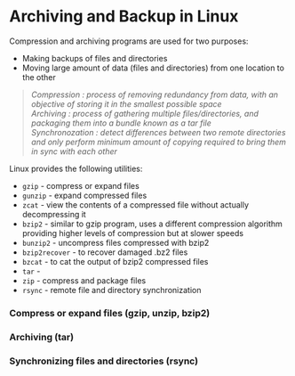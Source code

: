 # Archiving and Backup in Linux

Compression and archiving programs are used for two purposes:
* Making backups of files and directories
* Moving large amount of data (files and directories) from one location to the other

> *Compression : process of removing redundancy from data, with an objective of storing it in the smallest possible space* <br>
  *Archiving : process of gathering multiple files/directories, and packaging them into a bundle known as a tar file* <br>
  *Synchronozation : detect differences between two remote directories and only perform minimum amount of copying required to bring them in sync with each other*

Linux provides the following utilities:
* ```gzip``` - compress or expand files
* ```gunzip``` - expand compressed files
* ```zcat``` - view the contents of a compressed file without actually decompressing it
* ```bzip2``` - similar to gzip program, uses a different compression algorithm providing higher levels of compression but at slower speeds
* ```bunzip2``` - uncompress files compressed with bzip2
* ```bzip2recover``` - to recover damaged .bz2 files
* ```bzcat``` - to cat the output of bzip2 compressed files
* ```tar``` - 
* ```zip``` - compress and package files
* ```rsync``` - remote file and directory synchronization

### Compress or expand files (gzip, unzip, bzip2)
### Archiving (tar)
### Synchronizing files and directories (rsync)
